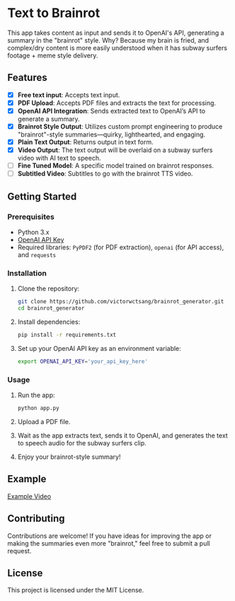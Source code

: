 # Text to Brainrot

This app takes content as input and sends it to OpenAI's API, generating a summary in the "brainrot" style. Why? Because my brain is fried, and complex/dry content is more easily understood when it has subway surfers footage + meme style delivery.

## Features

- [x] **Free text input**: Accepts text input.
- [x] **PDF Upload**: Accepts PDF files and extracts the text for processing.
- [x] **OpenAI API Integration**: Sends extracted text to OpenAI’s API to generate a summary.
- [x] **Brainrot Style Output**: Utilizes custom prompt engineering to produce "brainrot"-style summaries—quirky, lighthearted, and engaging.
- [x] **Plain Text Output**: Returns output in text form.
- [x] **Video Output**: The text output will be overlaid on a subway surfers video with AI text to speech.
- [ ] **Fine Tuned Model**: A specific model trained on brainrot responses.
- [ ] **Subtitled Video**: Subtitles to go with the brainrot TTS video.

## Getting Started

### Prerequisites

- Python 3.x
- [OpenAI API Key](https://platform.openai.com/signup/)
- Required libraries: `PyPDF2` (for PDF extraction), `openai` (for API access), and `requests`

### Installation

1. Clone the repository:
   ```bash
   git clone https://github.com/victorwctsang/brainrot_generator.git
   cd brainrot_generator
   ```

2. Install dependencies:
   ```bash
   pip install -r requirements.txt
   ```

3. Set up your OpenAI API key as an environment variable:
   ```bash
   export OPENAI_API_KEY='your_api_key_here'
   ```

### Usage

1. Run the app:
   ```bash
   python app.py
   ```

2. Upload a PDF file.

3. Wait as the app extracts text, sends it to OpenAI, and generates the text to speech audio for the subway surfers clip.

4. Enjoy your brainrot-style summary!

## Example

[Example Video](https://www.canva.com/design/DAGVnKSRMYs/bPv5Fn0w0kUpj66XiqFuIA/watch?utm_content=DAGVnKSRMYs&utm_campaign=designshare&utm_medium=link&utm_source=editor)

## Contributing

Contributions are welcome! If you have ideas for improving the app or making the summaries even more "brainrot," feel free to submit a pull request.

## License

This project is licensed under the MIT License.
